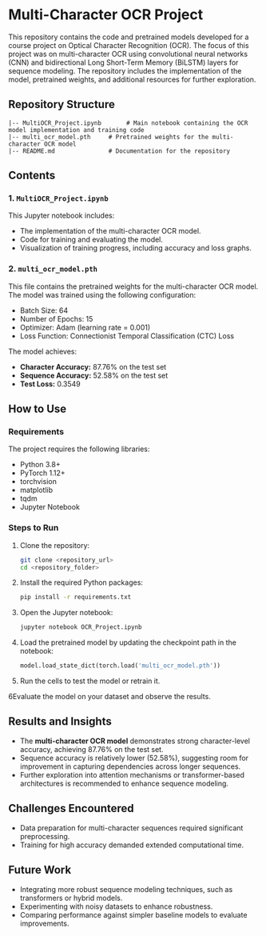 # Multi-Character OCR Project

This repository contains the code and pretrained models developed for a course project on Optical Character Recognition (OCR). The focus of this project was on multi-character OCR using convolutional neural networks (CNN) and bidirectional Long Short-Term Memory (BiLSTM) layers for sequence modeling. The repository includes the implementation of the model, pretrained weights, and additional resources for further exploration.

## Repository Structure

```
|-- MultiOCR_Project.ipynb       # Main notebook containing the OCR model implementation and training code
|-- multi_ocr_model.pth     # Pretrained weights for the multi-character OCR model
|-- README.md               # Documentation for the repository
```

## Contents

### 1. `MultiOCR_Project.ipynb`
This Jupyter notebook includes:
- The implementation of the multi-character OCR model.
- Code for training and evaluating the model.
- Visualization of training progress, including accuracy and loss graphs.

### 2. `multi_ocr_model.pth`
This file contains the pretrained weights for the multi-character OCR model. The model was trained using the following configuration:
- Batch Size: 64
- Number of Epochs: 15
- Optimizer: Adam (learning rate = 0.001)
- Loss Function: Connectionist Temporal Classification (CTC) Loss

The model achieves:
- **Character Accuracy:** 87.76% on the test set
- **Sequence Accuracy:** 52.58% on the test set
- **Test Loss:** 0.3549

## How to Use

### Requirements
The project requires the following libraries:
- Python 3.8+
- PyTorch 1.12+
- torchvision
- matplotlib
- tqdm
- Jupyter Notebook

### Steps to Run
1. Clone the repository:
   ```bash
   git clone <repository_url>
   cd <repository_folder>
   ```

2. Install the required Python packages:
   ```bash
   pip install -r requirements.txt
   ```

3. Open the Jupyter notebook:
   ```bash
   jupyter notebook OCR_Project.ipynb
   ```

4. Load the pretrained model by updating the checkpoint path in the notebook:
   ```python
   model.load_state_dict(torch.load('multi_ocr_model.pth'))
   ```

5. Run the cells to test the model or retrain it.


6Evaluate the model on your dataset and observe the results.

## Results and Insights
- The **multi-character OCR model** demonstrates strong character-level accuracy, achieving 87.76% on the test set.
- Sequence accuracy is relatively lower (52.58%), suggesting room for improvement in capturing dependencies across longer sequences.
- Further exploration into attention mechanisms or transformer-based architectures is recommended to enhance sequence modeling.

## Challenges Encountered
- Data preparation for multi-character sequences required significant preprocessing.
- Training for high accuracy demanded extended computational time.

## Future Work
- Integrating more robust sequence modeling techniques, such as transformers or hybrid models.
- Experimenting with noisy datasets to enhance robustness.
- Comparing performance against simpler baseline models to evaluate improvements.
